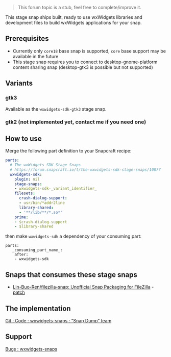 > This forum topic is a stub, feel free to complete/improve it.

This stage snap ships built, ready to use wxWidgets libraries and development files to build wxWidgets applications for your snap.

## Prerequisites
* Currently only `core18` base snap is supported, `core` base support may be available in the future
* This stage snap requires you to connect to desktop-gnome-platform content sharing snap (desktop-gtk3 is possible but not supported)

## Variants
### gtk3
Available as the `wxwidgets-sdk-gtk3` stage snap.

### gtk2 (not implemented yet, contact me if you need one)

## How to use
Merge the following part definition to your Snapcraft recipe:

```yaml
parts:
  # The wxWidgets SDK Stage Snaps
  # https://forum.snapcraft.io/t/the-wxwidgets-sdk-stage-snaps/10877
  wxwidgets-sdk:
    plugin: nil
    stage-snaps:
    - wxwidgets-sdk-_variant_identifier_
    filesets:
      crash-dialog-support:
      - usr/bin/*addr2line
      library-shared:
      - '**/lib/**/*.so*'
    prime:
    - $crash-dialog-support
    - $library-shared
```

then make `wxwidgets-sdk` a dependency of your consuming part:

```
parts:
   _consuming_part_name_:
    after:
    - wxwidgets-sdk
```

## Snaps that consumes these stage snaps
* [Lin-Buo-Ren/filezilla-snap: Unofficial Snap Packaging for FileZilla](https://github.com/Lin-Buo-Ren/filezilla-snap) - [patch](https://github.com/Lin-Buo-Ren/filezilla-snap/commit/7b8b8ca84056a3625118bfab307634a44d665468)

## The implementation
[Git : Code : wxwidgets-snaps : “Snap Dump” team](https://code.launchpad.net/~snap-dump/wxwidgets-snaps/+git)

## Support
[Bugs : wxwidgets-snaps](https://bugs.launchpad.net/wxwidgets-snaps)